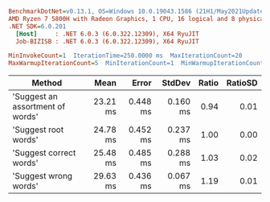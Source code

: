 ``` ini

BenchmarkDotNet=v0.13.1, OS=Windows 10.0.19043.1586 (21H1/May2021Update)
AMD Ryzen 7 5800H with Radeon Graphics, 1 CPU, 16 logical and 8 physical cores
.NET SDK=6.0.201
  [Host]     : .NET 6.0.3 (6.0.322.12309), X64 RyuJIT
  Job-BIZISB : .NET 6.0.3 (6.0.322.12309), X64 RyuJIT

MinInvokeCount=1  IterationTime=250.0000 ms  MaxIterationCount=20  
MaxWarmupIterationCount=5  MinIterationCount=1  MinWarmupIterationCount=1  

```
|                           Method |     Mean |    Error |   StdDev | Ratio | RatioSD |
|--------------------------------- |---------:|---------:|---------:|------:|--------:|
| &#39;Suggest an assortment of words&#39; | 23.21 ms | 0.448 ms | 0.160 ms |  0.94 |    0.01 |
|             &#39;Suggest root words&#39; | 24.78 ms | 0.452 ms | 0.237 ms |  1.00 |    0.00 |
|          &#39;Suggest correct words&#39; | 25.48 ms | 0.485 ms | 0.288 ms |  1.03 |    0.02 |
|            &#39;Suggest wrong words&#39; | 29.63 ms | 0.436 ms | 0.067 ms |  1.19 |    0.01 |
